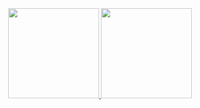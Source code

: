 <div align="center">
  <a href="https://github.com/julianaizac">
  <img height="180em" src="https://github-readme-stats.vercel.app/api/top-langs/?username=julianaizac&layout=compact&langs_count=7&theme=dracula"/>
  <img height="180em" src="https://github-readme-stats.vercel.app/api?username=julianaizac&show_icons=true&theme=dracula&include_all_commits=true&count_private=true"/>
</div>
